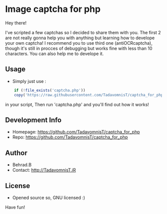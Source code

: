 # Image captcha for php

Hey there!

I've scripted a few captchas so I decided to share them with you.
The first 2 are not really gonna help you with anything but learning how to develope your own captcha!
I recommend you to use third one (antiOCRcaptcha), though it's still in procces of debugging but works fine with less than 10 characters.
You can also help me to develope it.

## Usage
* Simply just use :
```php
    if (!file_exists('captcha.php'))
    copy('https://raw.githubusercontent.com/TadavomnisT/captcha_for_php/master/index.php', 'captcha.php');
```
in your script,
Then run 'captcha.php' and you'll find out how it works!

## Development Info
* Homepage: https://github.com/TadavomnisT/captcha_for_php
* Repo: https://github.com/TadavomnisT/captcha_for_php

## Author
* Behrad.B
* Contact: http://TadavomnisT.iR

## License
* Opened source so, GNU licensed :)

Have fun!
